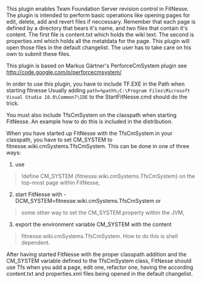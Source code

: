 This plugin enables Team Foundation Server revision control in FitNesse. The plugin is intended to perform basic operations like opening pages for edit, delete, add and revert files if neccessary. Remember that each page is defined by a directory that bears it's name, and two files that contain it's content. The first file is content.txt which holds the wiki text. The second is properties.xml which holds all the metatdata for the page. This plugin will open those files in the default changelist. The user has to take care on his own to submit these files.

This plugin is based on Markus Gärtner's PerforceCmSystem plugin see http://code.google.com/p/perforcecmsystem/

In order to use this plugin, you have to include TF.EXE in the Path when starting fitnesse
Usually adding `path=%path%;C:\Program Files\Microsoft Visual Studio 10.0\Common7\IDE`
to the StartFitNesse.cmd should do the trick.

You must also include TfsCmSystem on the classpath when starting FitNesse.
An example how to do this is included in the distribution.

When you have started up FitNesse with the TfsCmSystem in your classpath,
you have to set CM\_SYSTEM to fitnesse.wiki.cmSystems.TfsCmSystem.
This can be done in one of three ways:

1) use
> !define CM\_SYSTEM {fitnesse.wiki.cmSystems.TfsCmSystem}
> on the top-most page within FitNesse,
2) start FitNesse with -DCM\_SYSTEM=fitnesse.wiki.cmSystems.TfsCmSystem or
> some other way to set the CM\_SYSTEM property within the JVM,
3) export the environment variable CM\_SYSTEM with the content
> fitnesse.wiki.cmSystems.TfsCmSystem. How to do this is shell dependent.

After having started FitNesse with the proper classpath addition and the
CM\_SYSTEM variable defined to the TfsCmSystem class, FitNesse should use
Tfs when you add a page, edit one, refactor one, having the according
content.txt and properties.xml files being opened in the default changelist.